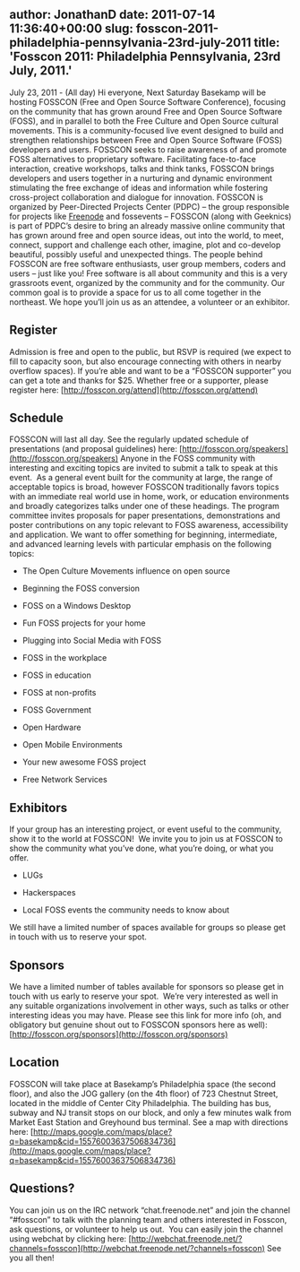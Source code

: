 author: JonathanD
date: 2011-07-14 11:36:40+00:00
slug: fosscon-2011-philadelphia-pennsylvania-23rd-july-2011
title: 'Fosscon 2011: Philadelphia Pennsylvania, 23rd July, 2011.'
---

July 23, 2011 - (All day)
Hi everyone,
Next Saturday Basekamp will be hosting FOSSCON (Free and Open Source Software Conference), focusing on the community that has grown around Free and Open Source Software (FOSS), and in parallel to both the Free Culture and Open Source cultural movements.
This is a community-focused live event designed to build and strengthen relationships between Free and Open Source Software (FOSS) developers and users. FOSSCON seeks to raise awareness of and promote FOSS alternatives to proprietary software. Facilitating face-to-face interaction, creative workshops, talks and think tanks, FOSSCON brings developers and users together in a nurturing and dynamic environment stimulating the free exchange of ideas and information while fostering cross-project collaboration and dialogue for innovation.
FOSSCON is organized by Peer-Directed Projects Center (PDPC) – the group responsible for projects like [Freenode](http://basekamp.com/about/events/freenode) and fossevents – FOSSCON (along with Geeknics) is part of PDPC’s desire to bring an already massive online community that has grown around free and open source ideas, out into the world, to meet, connect, support and challenge each other, imagine, plot and co-develop beautiful, possibly useful and unexpected things.
The people behind FOSSCON are free software enthusiasts, user group members, coders and users – just like you! Free software is all about community and this is a very grassroots event, organized by the community and for the community. Our common goal is to provide a space for us to all come together in the northeast. We hope you’ll join us as an attendee, a volunteer or an exhibitor.


## Register


Admission is free and open to the public, but RSVP is required (we expect to fill to capacity soon, but also encourage connecting with others in nearby overflow spaces). If you’re able and want to be a “FOSSCON supporter” you can get a tote and thanks for $25. Whether free or a supporter, please register here: [http://fosscon.org/attend](http://fosscon.org/attend)


## Schedule


FOSSCON will last all day. See the regularly updated schedule of presentations (and proposal guidelines) here: [http://fosscon.org/speakers](http://fosscon.org/speakers)
Anyone in the FOSS community with interesting and exciting topics are invited to submit a talk to speak at this event.  As a general event built for the community at large, the range of acceptable topics is broad, however FOSSCON traditionally favors topics with an immediate real world use in home, work, or education environments and broadly categorizes talks under one of these headings.
The program committee invites proposals for paper presentations, demonstrations and poster contributions on any topic relevant to FOSS awareness, accessibility and application. We want to offer something for beginning, intermediate, and advanced learning levels with particular emphasis on the following topics:



	
  * The Open Culture Movements influence on open source

	
  * Beginning the FOSS conversion

	
  * FOSS on a Windows Desktop

	
  * Fun FOSS projects for your home

	
  * Plugging into Social Media with FOSS

	
  * FOSS in the workplace

	
  * FOSS in education

	
  * FOSS at non-profits

	
  * FOSS Government

	
  * Open Hardware

	
  * Open Mobile Environments

	
  * Your new awesome FOSS project

	
  * Free Network Services





## Exhibitors


If your group has an interesting project, or event useful to the community, show it to the world at FOSSCON!  We invite you to join us at FOSSCON to show the community what you’ve done, what you’re doing, or what you offer.



	
  * LUGs

	
  * Hackerspaces

	
  * Local FOSS events the community needs to know about


We still have a limited number of spaces available for groups so please get in touch with us to reserve your spot.


## Sponsors


We have a limited number of tables available for sponsors so please get in touch with us early to reserve your spot.  We’re very interested as well in any suitable organizations involvement in other ways, such as talks or other interesting ideas you may have. Please see this link for more info (oh, and obligatory but genuine shout out to FOSSCON sponsors here as well): [http://fosscon.org/sponsors](http://fosscon.org/sponsors)


## Location


FOSSCON will take place at Basekamp’s Philadelphia space (the second floor), and also the JOG gallery (on the 4th floor) of 723 Chestnut Street, located in the middle of Center City Philadelphia. The building has bus, subway and NJ transit stops on our block, and only a few minutes walk from Market East Station and Greyhound bus terminal. See a map with directions here:
[http://maps.google.com/maps/place?q=basekamp&cid=15576003637506834736](http://maps.google.com/maps/place?q=basekamp&cid=15576003637506834736)


## Questions?


You can join us on the IRC network “chat.freenode.net” and join the channel “#fosscon” to talk with the planning team and others interested in Fosscon, ask questions, or volunteer to help us out.  You can easily join the channel using webchat by clicking here: [http://webchat.freenode.net/?channels=fosscon](http://webchat.freenode.net/?channels=fosscon)
See you all then!
